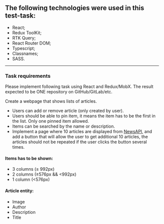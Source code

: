 ## The following technologies were used in this test-task:

- React;
- Redux ToolKit;
- RTK Query;
- React Router DOM;
- Typescript;
- Classnames;
- SASS.

***

### Task requirements

Please implement following task using React and Redux/MobX.
The result expected to be ONE repository on GitHub/GitLab/etc.

Create a webpage that shows lists of articles. 

- Users can add or remove article (only created
by user). 
- Users should be able to pin item, it means the item has to be the first in the
list. Only one pinned item allowed. 
- Items can be searched by the name or description.
- Implement a page where 10 articles are displayed from [NewsAPI](https://newsapi.org/), and add a
button that will allow the user to get additional 10 articles, the articles should not be repeated if the user clicks the button several times.

#### Items has to be shown:
- 3 columns (≥ 992px)
- 2 columns (≥576px && <992px)
- 1 column (<576px)

#### Article entity:
- Image
- Author
- Description
- Title
